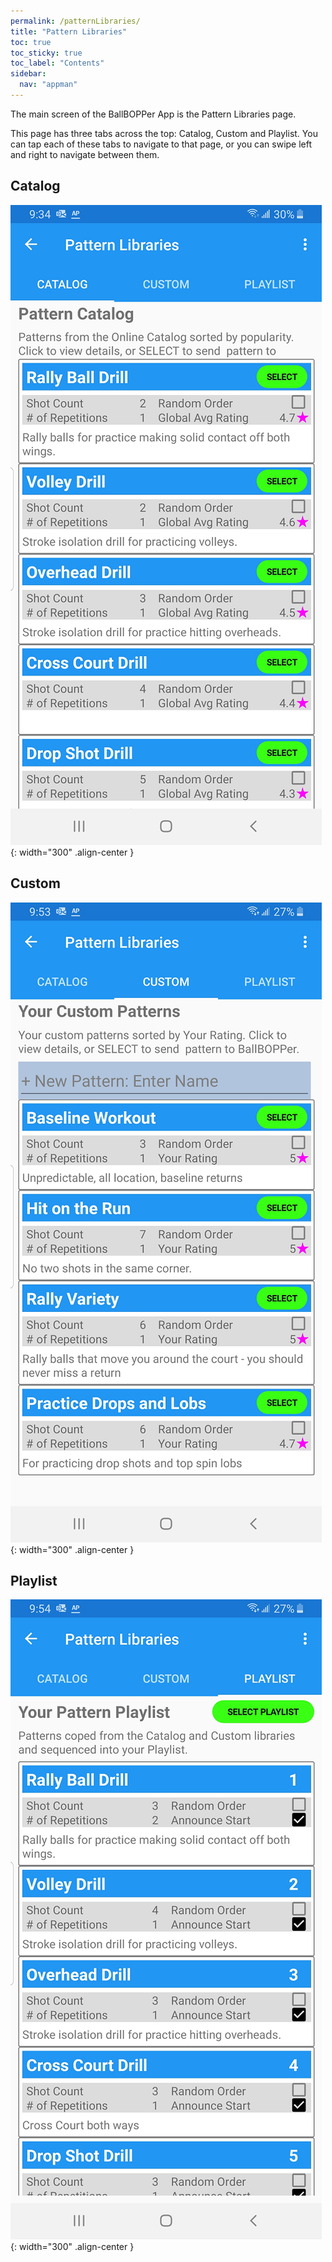 ```yaml
---
permalink: /patternLibraries/
title: "Pattern Libraries"
toc: true
toc_sticky: true
toc_label: "Contents"
sidebar:
  nav: "appman"
---
```

The main screen of the BallBOPPer App is the Pattern Libraries page.

This page has three tabs across the top: Catalog, Custom and Playlist. You can tap each of these tabs to navigate to that page, or you can swipe left and right to navigate between them.

## Catalog

![Catalog Image](../assets/images/PatternLibrariesCatalog.png){: width="300" .align-center } 

## Custom

![Custom Image](../assets/images/PatternLibrariesCustom.png){: width="300" .align-center } 

## Playlist

![Playlist Image](../assets/images/PatternLibrariesPlaylist.png){: width="300" .align-center } 
